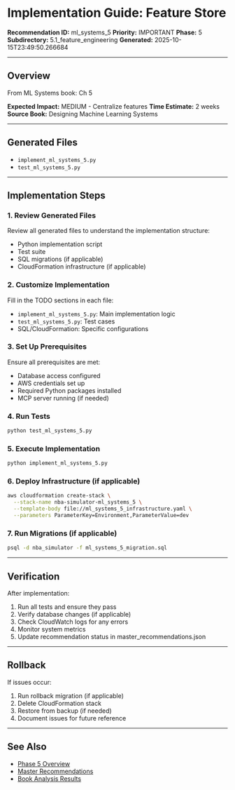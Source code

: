 # Implementation Guide: Feature Store

**Recommendation ID:** ml_systems_5
**Priority:** IMPORTANT
**Phase:** 5
**Subdirectory:** 5.1_feature_engineering
**Generated:** 2025-10-15T23:49:50.266684

---

## Overview

From ML Systems book: Ch 5

**Expected Impact:** MEDIUM - Centralize features
**Time Estimate:** 2 weeks
**Source Book:** Designing Machine Learning Systems

---

## Generated Files

- `implement_ml_systems_5.py`
- `test_ml_systems_5.py`

---

## Implementation Steps

### 1. Review Generated Files

Review all generated files to understand the implementation structure:
- Python implementation script
- Test suite
- SQL migrations (if applicable)
- CloudFormation infrastructure (if applicable)

### 2. Customize Implementation

Fill in the TODO sections in each file:
- `implement_ml_systems_5.py`: Main implementation logic
- `test_ml_systems_5.py`: Test cases
- SQL/CloudFormation: Specific configurations

### 3. Set Up Prerequisites

Ensure all prerequisites are met:
- Database access configured
- AWS credentials set up
- Required Python packages installed
- MCP server running (if needed)

### 4. Run Tests

```bash
python test_ml_systems_5.py
```

### 5. Execute Implementation

```bash
python implement_ml_systems_5.py
```

### 6. Deploy Infrastructure (if applicable)

```bash
aws cloudformation create-stack \
  --stack-name nba-simulator-ml_systems_5 \
  --template-body file://ml_systems_5_infrastructure.yaml \
  --parameters ParameterKey=Environment,ParameterValue=dev
```

### 7. Run Migrations (if applicable)

```bash
psql -d nba_simulator -f ml_systems_5_migration.sql
```

---

## Verification

After implementation:
1. Run all tests and ensure they pass
2. Verify database changes (if applicable)
3. Check CloudWatch logs for any errors
4. Monitor system metrics
5. Update recommendation status in master_recommendations.json

---

## Rollback

If issues occur:
1. Run rollback migration (if applicable)
2. Delete CloudFormation stack
3. Restore from backup (if needed)
4. Document issues for future reference

---

## See Also

- [Phase 5 Overview](/Users/ryanranft/nba-simulator-aws/docs/phases/phase_5/)
- [Master Recommendations](/Users/ryanranft/nba-mcp-synthesis/analysis_results/master_recommendations.json)
- [Book Analysis Results](/Users/ryanranft/nba-mcp-synthesis/analysis_results/)
